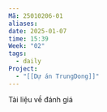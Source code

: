 ```yaml
---
Mã: 25010206-01
aliases: 
date: 2025-01-07
time: 15:39
Week: "02"
tags:
  - daily
Project:
  - "[[Dự án TrungDong]]"
---
```

Tài liệu về đánh giá
